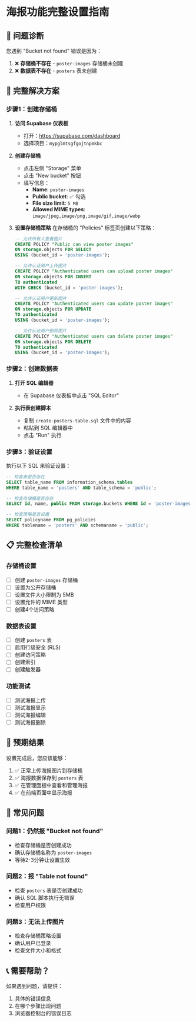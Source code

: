 # 海报功能完整设置指南

## 🚨 **问题诊断**

您遇到 "Bucket not found" 错误是因为：
1. ❌ **存储桶不存在** - `poster-images` 存储桶未创建
2. ❌ **数据表不存在** - `posters` 表未创建

## 🔧 **完整解决方案**

### **步骤1：创建存储桶**

1. **访问 Supabase 仪表板**
   - 打开：https://supabase.com/dashboard
   - 选择项目：`mypglmtsgfgojtnpmkbc`

2. **创建存储桶**
   - 点击左侧 "Storage" 菜单
   - 点击 "New bucket" 按钮
   - 填写信息：
     - **Name**: `poster-images`
     - **Public bucket**: ✅ 勾选
     - **File size limit**: `5 MB`
     - **Allowed MIME types**: `image/jpeg,image/png,image/gif,image/webp`

3. **设置存储桶策略**
   在存储桶的 "Policies" 标签页创建以下策略：

   ```sql
   -- 允许所有人查看图片
   CREATE POLICY "Public can view poster images"
   ON storage.objects FOR SELECT
   USING (bucket_id = 'poster-images');

   -- 允许认证用户上传图片
   CREATE POLICY "Authenticated users can upload poster images"
   ON storage.objects FOR INSERT
   TO authenticated
   WITH CHECK (bucket_id = 'poster-images');

   -- 允许认证用户更新图片
   CREATE POLICY "Authenticated users can update poster images"
   ON storage.objects FOR UPDATE
   TO authenticated
   USING (bucket_id = 'poster-images');

   -- 允许认证用户删除图片
   CREATE POLICY "Authenticated users can delete poster images"
   ON storage.objects FOR DELETE
   TO authenticated
   USING (bucket_id = 'poster-images');
   ```

### **步骤2：创建数据表**

1. **打开 SQL 编辑器**
   - 在 Supabase 仪表板中点击 "SQL Editor"

2. **执行表创建脚本**
   - 复制 `create-posters-table.sql` 文件中的内容
   - 粘贴到 SQL 编辑器中
   - 点击 "Run" 执行

### **步骤3：验证设置**

执行以下 SQL 来验证设置：

```sql
-- 检查表是否存在
SELECT table_name FROM information_schema.tables 
WHERE table_name = 'posters' AND table_schema = 'public';

-- 检查存储桶是否存在
SELECT id, name, public FROM storage.buckets WHERE id = 'poster-images';

-- 检查策略是否设置
SELECT policyname FROM pg_policies 
WHERE tablename = 'posters' AND schemaname = 'public';
```

## 📋 **完整检查清单**

### **存储桶设置**
- [ ] 创建 `poster-images` 存储桶
- [ ] 设置为公开存储桶
- [ ] 设置文件大小限制为 5MB
- [ ] 设置允许的 MIME 类型
- [ ] 创建4个访问策略

### **数据表设置**
- [ ] 创建 `posters` 表
- [ ] 启用行级安全 (RLS)
- [ ] 创建访问策略
- [ ] 创建索引
- [ ] 创建触发器

### **功能测试**
- [ ] 测试海报上传
- [ ] 测试海报显示
- [ ] 测试海报编辑
- [ ] 测试海报删除

## 🎯 **预期结果**

设置完成后，您应该能够：
1. ✅ 正常上传海报图片到存储桶
2. ✅ 海报数据保存到 `posters` 表
3. ✅ 在管理面板中查看和管理海报
4. ✅ 在前端页面中显示海报

## 🚨 **常见问题**

### **问题1：仍然报 "Bucket not found"**
- 检查存储桶是否创建成功
- 确认存储桶名称为 `poster-images`
- 等待2-3分钟让设置生效

### **问题2：报 "Table not found"**
- 检查 `posters` 表是否创建成功
- 确认 SQL 脚本执行无错误
- 检查用户权限

### **问题3：无法上传图片**
- 检查存储桶策略设置
- 确认用户已登录
- 检查文件大小和格式

## 📞 **需要帮助？**

如果遇到问题，请提供：
1. 具体的错误信息
2. 在哪个步骤出现问题
3. 浏览器控制台的错误日志